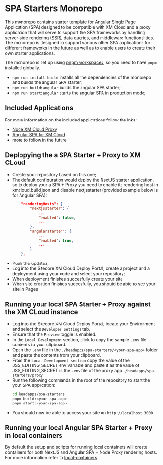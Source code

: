 # SPA Starters Monorepo

This monorepo contains starter template for Angular Single Page Application (SPA) designed to be compatible with XM Cloud and a proxy application that will serve to support the SPA frameworks by handling server-side rendering (SSR), data queries, and middleware functionalities. The monorepo is designed to support various other SPA applications for different frameworks in the future as well as to enable users to create their own starter applications.

The monorepo is set up using [pnpm workspaces](https://pnpm.io/workspaces), so you need to have `pnpm` installed globally.

- `npm run install-build` installs all the dependencies of the monorepo and builds the angular SPA starter;
- `npm run build:angular` builds the angular SPA starter;
- `npm run start:angular` starts the angular SPA in production mode;

## Included Applications

For more information on the included applications follow the lnks:

- [Node XM Cloud Proxy](proxy/)
- [Angular SPA for XM Cloud](angular/)
- more to follow in the future

## Deplopying the a SPA Starter + Proxy to XM CLoud

- Create your repository based on this one;
- The default configuration would deploy the NsxtJS starter application, so to deploy your a SPA + Proxy you need to enable its rendering host in xmcloud.build.json and disable nextjsstarter (provided example below is for Angular SPA):
  ```json
      "renderingHosts": {
          "nextjsstarter": {
              ...
              "enabled": false,
              ...
          },
          "angularstarter": {
              ...
              "enabled": true,
              ...
          }
      },
  ```
- Push the updates;
- Log into the Sitecore XM Cloud Deploy Portal, create a project and a deployment using your code and select your repository;
- When deployment finishes succesfully create your site
- When site creation finishes succesfully, you should be able to see your site in Pages

## Running your local SPA Starter + Proxy against the XM CLoud instance

- Log into the Sitecore XM Cloud Deploy Portal, locate your Environment and select the `Developer Settings` tab.
- Ensure that the `Preview` toggle is enabled.
- In the `Local Development` section, click to copy the sample `.env` file contents to your clipboard.
- Open the `.env` file in the `./headapps/spa-starters/<your-spa-app>` folder and paste the contents from your clipboard.
- From the `Local Development section` copy the value of the JSS_EDITING_SECRET env variable and paste it as the value of JSS_EDITING_SECRET in the `.env` file of the proxy app `./headapps/spa-starters/proxy`
- Run the following commands in the root of the repository to start the your SPA application:
  ```bash
  cd headapps/spa-starters
  pnpm build:<your-spa-app>
  pnpm start:<your-spa-app>
  ```
- You should now be able to access your site on `http://localhost:3000`

## Running your local Angular SPA Starter + Proxy in local containers

By default the setup and scripts for running local containers will create containers for both NextJS and Angular SPA + Node Proxy rendering hosts. For more information refer to [local-containers](../../local-conatiners/).
